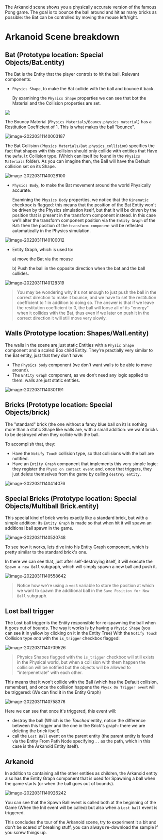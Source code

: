 The Arkanoid scene shows you a physically accurate version of the famous Pong game.
The goal is to bounce the ball around and hit as many bricks as possible: the Bat can be controlled by moving the mouse left/right.

# **Arkanoid Scene breakdown**

## **Bat** (Prototype location: Special Objects/Bat.entity)

The Bat is the Entity that the player controls to hit the ball.
Relevant components:

- `Physics Shape`, to make the Bat collide with the ball and bounce it back.

  By examining the `Physics Shape` properties we can see that bot the Material and the Collision properties are set.

![](https://www.dropbox.com/s/mqprbsna9v3jlh3/image-20220311135902320.png?dl=1)

The Bouncy Material (`Physics Materials/Bouncy.physics_material`) has a Restitution Coefficient of 1. This is what makes the ball "bounce".

![image-20220311140003187](https://www.dropbox.com/s/5f93mvh8iaq828v/image-20220311140003187.png?dl=1)

The Bat Collision (`Physics Materials/Bat.physics_collision`) specifies the fact that shapes with this collision should only collide with entities that Have the `Default` Collision type. (Which can itself be found in the `Physics Materials` folder).
As you can imagine then, the Ball will have the Default collision set on its Shape.

![image-20220311140028100](https://www.dropbox.com/s/ow0v79qrk1hstvu/image-20220311140028100.png?dl=1)



- `Physics Body`, to make the Bat movement around the world Physically accurate.

  Examining the `Physics Body` properties, we notice that the `Kinematic` checkbox is flagged: this means that the position of the Bat Entity won't be driven by the Physics simulation itself, but that it will be driven by the position that is present in the transform component instead. In this case we'll alter the transform component position via the `Entity Graph` of the Bat: then the position of the `transform component` will be reflected automatically in the Physics simulation.

![image-20220311140100012](https://www.dropbox.com/s/twwcnz91jlrkv54/image-20220311140100012.png?dl=1)

- Entity Graph, which is used to:

  a) move the Bat via the mouse

  b) Push the ball in the opposite direction when the bat and the ball collides.

![image-20220311140128319](https://www.dropbox.com/s/oj6tsxdiua3wbb0/image-20220311140128319.png?dl=1)



> You may be wondering why it's not enough to just push the ball in the correct direction to make it bounce, and we have to set the restitution coefficient to 1 in addition to doing so.
> The answer is that if we leave the restitution coefficient to 0, the ball will loose all of its "energy" when it collides with the Bat, thus even if we later on push it in the correct direction it will still move very slowly.



## **Walls** (Prototype location: Shapes/Wall.entity)

The walls in the scene are just static Entities with a `Physic Shape` component and a scaled Box child Entity.
They're practially very similar to the Bat entity, just that they don't have:

- The `Physics body` component (we don't want walls to be able to move around).
- The `Entity Graph` component, as we don't need any logic applied to them: walls are just static entities.

![image-20220311140301191](https://www.dropbox.com/s/gycvtqu2vq4l1bo/image-20220311140301191.png?dl=1)



## **Bricks** (Prototype location: Special Objects/brick)

The "standard" brick (the one without a fancy blue ball on it) Is nothing more than a static Shape like walls are, with a small addition: we want bricks to be destroyed when they collide with the ball.

To accomplish that, they:

- Have the `Notify Touch` collision type, so that collisions with the ball are notified.
- Have an `Entity Graph` component that implements this very simple logic: they register the `Physx on contact event` and, once that triggers, they just delete themselves from the game by calling `destroy entity`.

![image-20220311140414076](https://www.dropbox.com/s/9v4veqzlx8qyxd5/image-20220311140414076.png?dl=1)



## **Special Bricks** (Prototype location: Special Objects/Multiball Brick.entity)

This special kind of brick works exactly like a standard brick, but with a simple addition: its `Entity Graph` is made so that when hit it will spawn an additional ball spawn in the game.

![image-20220311140520748](https://www.dropbox.com/s/c7gdhs5dtdzvhmh/image-20220311140520748.png?dl=1)

To see how it works, lets dive into his Entity Graph component, which is pretty similar to the standard brick's one.

In there we can see that, just after self-destroying itself, it will execute the `Spawn a new Ball` subgraph, which will simply spawn a new ball and push it.

![image-20220311140558642](https://www.dropbox.com/s/uchnbo0baqzljw6/image-20220311140558642.png?dl=1)



> Notice how we're using a `vec3` variable to store the position at which we want to spawn the additional ball in the `Save Position for New Ball` subgraph.



## **Lost ball trigger**

The Lost ball trigger is the Entity responsible for re-spawning the ball when it goes out of bounds.
The way it works is by having a `Physic Shape`  (you can see it in yellow by clicking on it in the Entity Tree) With the `Notify Touch` Collision type *and* with the `is_trigger` checkbox flagged:

![image-20220311140709526](https://www.dropbox.com/s/x3hzrnufansths4/image-20220311140709526.png?dl=1)



> Physics Shapes flagged with the `is_trigger` checkbox will still exists in the Physical world, but when a collision with them happen the collision will be notified but the objects will be allowed to "interpenetrate" with each other.

This means that it won't collide with the Ball (which has the Default collision, remember), and once the collision happens the `Physx On Trigger even`t will be triggered: (We can find it in the Entity Graph)

![image-20220311140758376](https://www.dropbox.com/s/vodlc8pohlz9xus/image-20220311140758376.png?dl=1)

Here we can see that once it's triggered, this event will:

- destroy the ball (Which is the _Touched_ entity, notice the difference between this trigger and the one in the Brick's graph: there we are deleting the brick itself)
- call the `Lost Ball` event on the parent entity (the parent entity is found via the Entity From Path Node specifying `..` as the path, which in this case is the Arkanoid Entity itself).

## **Arkanoid**

In addition to containing all the other entities as children, the Arkanoid entity also has the Entity Graph component that is used for Spawning a ball when the game starts (or when the ball goes out of bounds).

![image-20220311140926242](https://www.dropbox.com/s/0veudm4fv1zqoun/image-20220311140926242.png?dl=1)

You can see that the Spawn Ball event is called both at the beginning of the Game (When the Init event will be called) but also when a `Lost ball` event is triggered.

This concludes the tour of the Arkanoid scene, try to experiment it a bit and don't be scared of breaking stuff, you can always re-download the sample if you screw things up.